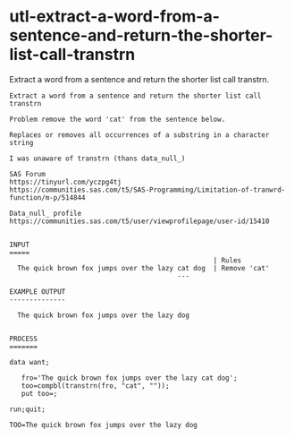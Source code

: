 # utl-extract-a-word-from-a-sentence-and-return-the-shorter-list-call-transtrn
Extract a word from a sentence and return the shorter list call transtrn.

    Extract a word from a sentence and return the shorter list call transtrn

    Problem remove the word 'cat' from the sentence below.

    Replaces or removes all occurrences of a substring in a character string

    I was unaware of transtrn (thans data_null_)

    SAS Forum
    https://tinyurl.com/yczpg4tj
    https://communities.sas.com/t5/SAS-Programming/Limitation-of-tranwrd-function/m-p/514844

    Data_null_ profile
    https://communities.sas.com/t5/user/viewprofilepage/user-id/15410


    INPUT
    =====
                                                       | Rules
      The quick brown fox jumps over the lazy cat dog  | Remove 'cat'
                                              ---

    EXAMPLE OUTPUT
    --------------

      The quick brown fox jumps over the lazy dog


    PROCESS
    =======

    data want;

       fro='The quick brown fox jumps over the lazy cat dog';
       too=compbl(transtrn(fro, "cat", ""));
       put too=;

    run;quit;

    TOO=The quick brown fox jumps over the lazy dog
